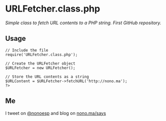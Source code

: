 
# URLFetcher.class.php

*Simple class to fetch URL contents to a PHP string. First GitHub repository.*


## Usage

```<?
// Include the file
require('URLFetcher.class.php');

// Create the URLFetcher object
$URLFetcher = new URLFetcher();

// Store the URL contents as a string
$URLContent = $URLFetcher->fetchURL('http://nono.ma');
?>

```

## Me

I tweet on [@nonoesp](http://www.twitter.com/nonoesp) and blog on [nono.ma/says](http://nono.ma/says)
